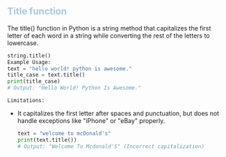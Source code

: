 ## <span style="color:#A7C7E7;">Title function</span>

The title() function in Python is a string method that capitalizes the first letter of each word in a string while converting the rest of the letters to lowercase.

```python
string.title()
Example Usage:
text = "hello world! python is awesome."
title_case = text.title()
print(title_case)  
# Output: "Hello World! Python Is Awesome."
```
`Limitations:`</br>
- It capitalizes the first letter after spaces and punctuation, but does not handle exceptions like "iPhone" or "eBay" properly.
    ```python
    text = "welcome to mcDonald's"
    print(text.title())  
    # Output: "Welcome To Mcdonald'S" (Incorrect capitalization)
    ```
